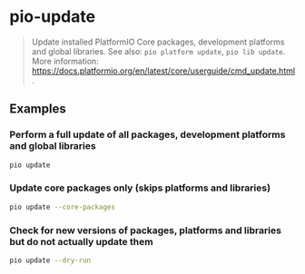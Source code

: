 # pio-update

> Update installed PlatformIO Core packages, development platforms and global libraries. See also: `pio platform update`, `pio lib update`. More information: <https://docs.platformio.org/en/latest/core/userguide/cmd_update.html>.

## Examples

### Perform a full update of all packages, development platforms and global libraries

```bash
pio update
```

### Update core packages only (skips platforms and libraries)

```bash
pio update --core-packages
```

### Check for new versions of packages, platforms and libraries but do not actually update them

```bash
pio update --dry-run
```

